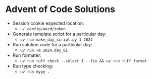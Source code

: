 # Advent of Code Solutions

- Session cookie expected location:
  - `~/.config/aocd/token`
- Generate template script for a particular day:
  - `uv run make_day_script.py 1 2024`
- Run solution code for a particular day:
  - `uv run -m 2024.day_01`
- Run formater: 
  - `uv run ruff check --select I --fix && uv run ruff format`
- Run type checking: 
  - `uv run mypy .`
